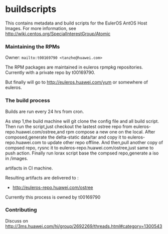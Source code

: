 # buildscripts

This contains metadata and build scripts for the EulerOS AntOS Host
Images.  For more information, see
http://wiki.centos.org/SpecialInterestGroup/Atomic

### Maintaining the RPMs

Owner: `mailto:t00169790 <tanzhe@huawei.com>`

The RPM packages are maintained in euleros rpmpkg repositories.  
Currently with a private repo by t00169790.

But finally will go to http://euleros.huawei.com/yum or somewhere of euleros.

### The build process

Builds are run every 24 hrs from cron. 

As step 1,the build machine will git clone the config file and all build script.
Then run the script,just checkout the lastest ostree repo from euleros-repo.huawei.com/ostree,and rpm compose a new one on the local.
After composed,generate the delta-static data/tar and copy it to euleros-repo.huawei.com to update other repo offline.
And then,pull another copy of compsed repo, rysnc it to euleros-repo.huawei.com/ostree,just same to push action.
Finally run lorax script base the compsed repo,generate a iso in /images.

artifacts in CI machine.

Resulting artifacts are delivered to :
 * http://euleros-repo.huawei.com/ostree


Currently this process is owned by t00169790

### Contributing

Discuss on http://3ms.huawei.com/hi/group/2692269/threads.html#category=1300543



